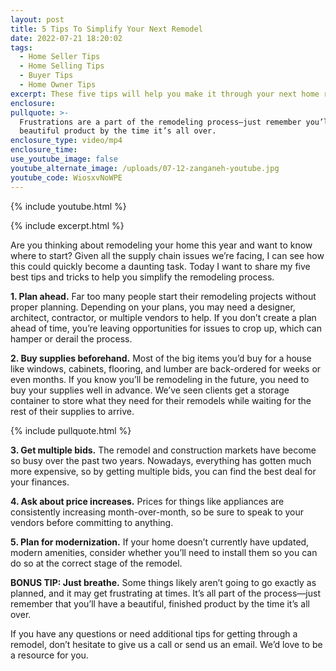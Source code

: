 ```yaml
---
layout: post
title: 5 Tips To Simplify Your Next Remodel
date: 2022-07-21 18:20:02
tags:
  - Home Seller Tips
  - Home Selling Tips
  - Buyer Tips
  - Home Owner Tips
excerpt: These five tips will help you make it through your next home remodel.
enclosure:
pullquote: >-
  Frustrations are a part of the remodeling process—just remember you’ll have a
  beautiful product by the time it’s all over.
enclosure_type: video/mp4
enclosure_time:
use_youtube_image: false
youtube_alternate_image: /uploads/07-12-zanganeh-youtube.jpg
youtube_code: WiosxvNoWPE
---
```

{% include youtube.html %}

{% include excerpt.html %}

Are you thinking about remodeling your home this year and want to know where to start? Given all the supply chain issues we’re facing, I can see how this could quickly become a daunting task. Today I want to share my five best tips and tricks to help you simplify the remodeling process.

**1\. Plan ahead.** Far too many people start their remodeling projects without proper planning. Depending on your plans, you may need a designer, architect, contractor, or multiple vendors to help. If you don’t create a plan ahead of time, you’re leaving opportunities for issues to crop up, which can hamper or derail the process.

**2\. Buy supplies beforehand.** Most of the big items you’d buy for a house like windows, cabinets, flooring, and lumber are back-ordered for weeks or even months. If you know you’ll be remodeling in the future, you need to buy your supplies well in advance. We’ve seen clients get a storage container to store what they need for their remodels while waiting for the rest of their supplies to arrive.

{% include pullquote.html %}

**3\. Get multiple bids.** The remodel and construction markets have become so busy over the past two years. Nowadays, everything has gotten much more expensive, so by getting multiple bids, you can find the best deal for your finances.

**4\. Ask about price increases.** Prices for things like appliances are consistently increasing month-over-month, so be sure to speak to your vendors before committing to anything.

**5\. Plan for modernization.** If your home doesn’t currently have updated, modern amenities, consider whether you’ll need to install them so you can do so at the correct stage of the remodel.&nbsp;

**BONUS TIP: Just breathe.** Some things likely aren’t going to go exactly as planned, and it may get frustrating at times. It’s all part of the process—just remember that you’ll have a beautiful, finished product by the time it’s all over.

If you have any questions or need additional tips for getting through a remodel, don’t hesitate to give us a call or send us an email. We’d love to be a resource for you.
